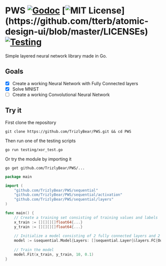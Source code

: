 # PWS [![Godoc](https://godoc.org/github.com/TrizlyBear/PWS?status.svg)](https://godoc.org/github.com/TrizlyBear/PWS) [![MIT License](https://img.shields.io/apm/l/atomic-design-ui.svg?)](https://github.com/tterb/atomic-design-ui/blob/master/LICENSEs) [![Testing](https://github.com/TrizlyBear/PWS/actions/workflows/testing.yml/badge.svg)](https://github.com/TrizlyBear/PWS/actions/workflows/testing.yml)
Simple layered neural network library made in Go.

## Goals
- [x] Create a working Neural Network with Fully Connected layers
- [x] Solve MNIST
- [ ] Create a working Convolutional Neural Network

## Try it

First clone the repository
```shell
git clone https://github.com/TrizlyBear/PWS.git && cd PWS
```
Then run one of the testing scripts
```shell
go run testing/xor_test.go
```

Or try the module by importing it

```shell
go get github.com/TrizlyBear/PWS/...
```

```go
package main

import (
	"github.com/TrizlyBear/PWS/sequential"
	"github.com/TrizlyBear/PWS/sequential/activation"
	"github.com/TrizlyBear/PWS/sequential/layers"
)

func main() {
	// Create a training set consisting of training values and labels
	x_train := [][][][]float64{...}
	y_train := [][][][]float64{...}
	
	// Initialize a model consisting of 2 fully connected layers and 2 activation layers
	model := &sequential.Model{Layers: []sequential.Layer{&layers.FC{Out: 10}, &activation.Tanh{}, &layers.FC{Out: 1}, &activation.Tanh{}}}
	
	// Train the model
	model.Fit(x_train, y_train, 10, 0.1)
}
```
